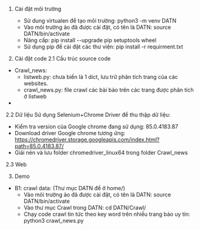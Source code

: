 1. Cài đặt môi trường
	- Sử dung virtualen để tạo môi trường:
	python3 -m venv DATN
	- Vào môi trường ảo đã được cài đặt, có tên là DATN: 
	source DATN/bin/activate
	- Nâng cấp: 
	pip install --upgrade pip setuptools wheel
	- Sử dụng pip để cài đặt các thư viện:
	pip install -r requirment.txt
	
2. Cài đặt code
2.1 Cấu trúc source code
- Crawl_news:
    + listweb.py: chưa biến là 1 dict, lưu trữ phân tích trang của các websites.
    + crawl_news.py: file crawl các bài báo trên các trang được phân tích ở listweb 
- 
2.2 Dữ liệu
Sử dụng Selenium+Chrome Driver để thu thập dữ liệu:
- Kiểm tra version của Google chrome đang sử dụng: 85.0.4183.87
- Download driver Google chrome tương ứng: 
    https://chromedriver.storage.googleapis.com/index.html?path=85.0.4183.87/ 
- Giải nén và lưu folder chromedriver_linux64 trong folder Crawl_news

2.3 Web


3. Demo
- B1: crawl data: (Thư mục DATN để ở home/)
	+ Vào môi trường ảo đã được cài đặt, có tên là DATN: source DATN/bin/activate
	+ Vào thư mục Crawl trong DATN: cd DATN/Crawl/
	+ Chạy code crawl tin tức theo key word trên nhiều trang báo uy tín: python3 crawl_news.py
